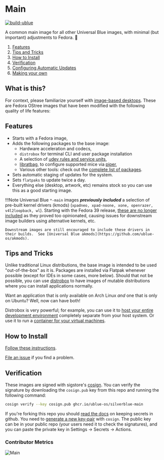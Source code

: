 # Main

[![build-ublue](https://github.com/ublue-os/main/actions/workflows/build.yml/badge.svg)](https://github.com/ublue-os/main/actions/workflows/build.yml)

A common main image for all other Universal Blue images, with minimal (but important) adjustments to Fedora. 💙

1. [Features](#Features)
2. [Tips and Tricks](#Tips-and-Tricks)
3. [How to Install](#How-to-Install)
4. [Verification](#Verification)
5. [Configuring Automatic Updates](/faq/#how-do-i-configure-automatic-updates)
6. [Making your own](https://universal-blue.org/tinker/make-your-own/)

## What is this?

For context, please familiarize yourself with [image-based desktops](https://silverblue.fedoraproject.org/about). These are Fedora OStree images that have been modified with the following quality of life features:

## Features

- Starts with a Fedora image,
- Adds the following packages to the base image:
  - Hardware acceleration and codecs,
  - `distrobox` for terminal CLI and user package installation
  - A selection of [udev rules and service units](https://github.com/ublue-os/config),
  - [libratbag](https://github.com/libratbag/libratbag), to configure supported mice via [piper](https://github.com/libratbag/piper),
  - Various other tools: check out the [complete list of packages](https://github.com/ublue-os/main/blob/main/packages.json).
- Sets automatic staging of updates for the system.
- Sets `flatpaks` to update twice a day.
- Everything else (desktop, artwork, etc) remains stock so you can use this as a good starting image.


!!!Note
    Universal Blue `*-main` images ***previously included*** a selection of pre-built kernel drivers (kmods) (`xpadneo, xpad-noone, xone, openrazer, v4l2loopback, wl`).
    Starting with the Fedora 39 release, [these are no longer included](https://github.com/ublue-os/main/issues/369) as they proved too opinionated, causing issues for downstream image builders using alternative kernels, etc.

    Downstream images are still encouraged to include these drivers in their builds.  See [Universal Blue akmods](https://github.com/ublue-os/akmods).

## Tips and Tricks

Unlike traditional Linux distributions, the base image is intended to be used "out-of-the-box" as it is. Packages are installed via Flatpak whenever possible (except for IDEs in some cases, more below).
Should that not be possible, you can use [distrobox](https://github.com/89luca89/distrobox) to have images of mutable distributions where you can install applications normally.

Want an application that is only available on Arch Linux *and* one that is only on Ubuntu? Well, now can have both!

Distrobox is very powerful; for example, you can use it to [host your entire development environment](https://github.com/89luca89/distrobox/blob/main/docs/posts/integrate_vscode_distrobox.md) completely separate from your host system. Or use it to run a [container for your virtual machines](https://github.com/89luca89/distrobox/blob/main/docs/posts/run_libvirt_in_distrobox.md).

## How to Install

[Follow these instructions](/installation).

[File an issue](https://github.com/ublue-os/main/issues) if you find a problem.

## Verification

These images are signed with sigstore's [cosign](https://docs.sigstore.dev/cosign/overview/). You can verify the signature by downloading the `cosign.pub` key from this repo and running the following command:

```bash
cosign verify --key cosign.pub ghcr.io/ublue-os/silverblue-main
```

If you're forking this repo you should [read the docs](https://docs.github.com/en/actions/security-guides/encrypted-secrets) on keeping secrets in github. You need to [generate a new key-pair](https://docs.sigstore.dev/cosign/overview/) with `cosign`. The public key can be in your public repo (your users need it to check the signatures), and you can paste the private key in Settings -> Secrets -> Actions.

### Contributor Metrics

![Main](https://repobeats.axiom.co/api/embed/8c1cbbfa23870f249a1af8abbf8ec5b4dcf5e595.svg "Repobeats analytics image")
